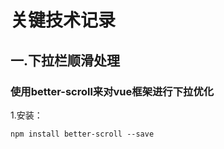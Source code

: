 # 关键技术记录
## 一.下拉栏顺滑处理
### 使用better-scroll来对vue框架进行下拉优化
 
1.安装：
```
npm install better-scroll --save
```
